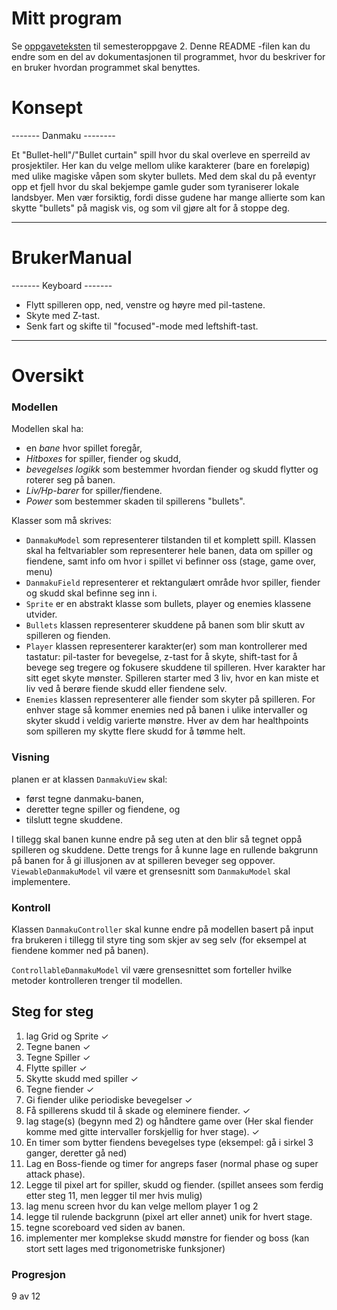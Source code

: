 # Mitt program

Se [oppgaveteksten](./OPPGAVETEKST.md) til semesteroppgave 2. Denne README -filen kan du endre som en del av dokumentasjonen til programmet, hvor du beskriver for en bruker hvordan programmet skal benyttes.

# Konsept

------- Danmaku --------

Et "Bullet-hell"/"Bullet curtain" spill hvor du skal overleve en sperreild av prosjektiler. 
Her kan du velge mellom ulike karakterer (bare en foreløpig) med ulike magiske våpen som skyter bullets. Med dem skal du på eventyr opp et fjell hvor du skal bekjempe gamle guder som tyraniserer lokale landsbyer. 
Men vær forsiktig, fordi disse gudene har mange allierte som kan skytte "bullets" på magisk vis, og som vil gjøre alt for å stoppe deg.
 
------------------------

# BrukerManual

------- Keyboard -------
- Flytt spilleren opp, ned, venstre og høyre med pil-tastene.
- Skyte med Z-tast.
- Senk fart og skifte til "focused"-mode med leftshift-tast.
------------------------

# Oversikt

### Modellen

Modellen skal ha:

- en *bane* hvor spillet foregår,
- *Hitboxes* for spiller, fiender og skudd,
- *bevegelses logikk* som bestemmer hvordan fiender og skudd flytter og roterer seg på banen.
- *Liv/Hp-barer* for spiller/fiendene.
- *Power* som bestemmer skaden til spillerens "bullets".

Klasser som må skrives:
- `DanmakuModel` som representerer tilstanden til et komplett spill. Klassen skal ha feltvariabler som representerer hele banen, data om spiller og fiendene, samt info om hvor i spillet vi befinner oss (stage, game over, menu)
- `DanmakuField` representerer et rektangulært område hvor spiller, fiender og skudd skal befinne seg inn i.
- `Sprite` er en abstrakt klasse som bullets, player og enemies klassene utvider.
- `Bullets` klassen representerer skuddene på banen som blir skutt av spilleren og fienden.
- `Player` klassen representerer karakter(er) som man kontrollerer med tastatur: pil-taster for bevegelse, z-tast for å skyte, shift-tast for å bevege seg tregere og fokusere skuddene til spilleren. Hver karakter har sitt eget skyte mønster. Spilleren starter med 3 liv, hvor en kan miste et liv ved å berøre fiende skudd eller fiendene selv.
- `Enemies` klassen representerer alle fiender som skyter på spilleren. For enhver stage så kommer enemies ned på banen i ulike intervaller og skyter skudd i veldig varierte mønstre. Hver av dem har healthpoints som spilleren my skytte flere skudd for å tømme helt.

### Visning

planen er at klassen `DanmakuView` skal:

- først tegne danmaku-banen,
- deretter tegne spiller og fiendene, og
- tilslutt tegne skuddene.

I tillegg skal banen kunne endre på seg uten at den blir så tegnet oppå spilleren og skuddene. Dette trengs for å kunne lage en rullende bakgrunn på banen for å gi illusjonen av at spilleren beveger seg oppover. `ViewableDanmakuModel` vil være et grensesnitt som `DanmakuModel` skal implementere.

### Kontroll

Klassen `DanmakuController` skal kunne endre på modellen basert på input fra brukeren i tillegg til styre ting som skjer av seg selv (for eksempel at fiendene kommer ned på banen). 

`ControllableDanmakuModel` vil være grensesnittet som forteller hvilke metoder kontrolleren trenger til modellen.

## Steg for steg

1. lag Grid og Sprite ✓
2. Tegne banen ✓
3. Tegne Spiller ✓
4. Flytte spiller ✓
5. Skytte skudd med spiller ✓
6. Tegne fiender ✓
7. Gi fiender ulike periodiske bevegelser ✓
8. Få spillerens skudd til å skade og eleminere fiender. ✓
9. lag stage(s) (begynn med 2) og håndtere game over (Her skal fiender komme med gitte intervaller forskjellig for hver stage). ✓
10. En timer som bytter fiendens bevegelses type (eksempel: gå i sirkel 3 ganger, deretter gå ned)
11. Lag en Boss-fiende og timer for angreps faser (normal phase og super attack phase).
12. Legge til pixel art for spiller, skudd og fiender.
(spillet ansees som ferdig etter steg 11, men legger til mer hvis mulig)
12. lag menu screen hvor du kan velge mellom player 1 og 2
13. legge til rulende backgrunn (pixel art eller annet) unik for hvert stage.
14. tegne scoreboard ved siden av banen.
15. implementer mer komplekse skudd mønstre for fiender og boss (kan stort sett lages med trigonometriske funksjoner)

### Progresjon

9 av 12


